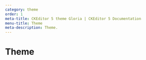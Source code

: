 ```yaml
---
category: theme
order: 1
meta-title: CKEditor 5 theme Gloria | CKEditor 5 Documentation
menu-title: Theme
meta-description: Theme.
---
```


# Theme
